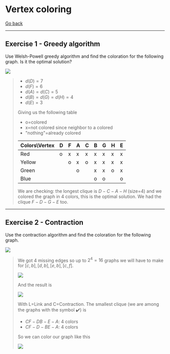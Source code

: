 # Vertex coloring

[Go back](..#graph-coloring-problems)

<hr class="sl">

## Exercise 1 - Greedy algorithm

Use Welsh-Powell greedy algorithm and find the coloration for the following graph. Is it the optimal solution?

![](images/coloring1.png)

<blockquote class="spoiler">

* $d(D)=7$
* $d(F)=6$
* $d(A)=d(C)=5$
* $d(B)=d(G)=d(H)=4$
* $d(E)=3$

Giving us the following table

* o=colored
* x=not colored since neighbor to a colored
* "nothing"=already colored

| Colors\Vertex | D | F | A | C | B | G | H | E |
|---------------|---|---|---|---|---|---|---|---|
| Red           | o | x | x | x | x | x | x | x |
| Yellow        |   | o | x | o | x | x | x | x |
| Green         |   |   | o |   | x | x | o | x |
| Blue          |   |   |   |   | o | o |   | o |

We are checking: the longest clique is $D-C-A-H$ (size=4) and we colored the graph in $4$ colors, this is the optimal solution. We had the clique $F-D-G-E$ too.
</blockquote>

<hr class="sr">

## Exercise 2 - Contraction

Use the contraction algorithm and find the coloration for the following graph.

![](images/coloring2.png)

<blockquote class="spoiler">

We got 4 missing edges so up to $2^4=16$ graphs we will have to make for $[c,b], [d,b], [e,b], [c,f]$.

![](images/coloring2-1.png)

And the result is

![](images/coloring2-2.png)

With L=Link and C=Contraction. The smallest clique (we are among the graphs with the symbol ✔️) is

* $CF-DB-E-A$: 4 colors
* $CF-D-BE-A$: 4 colors

So we can color our graph like this

![](images/coloring2-3.png)
</blockquote>